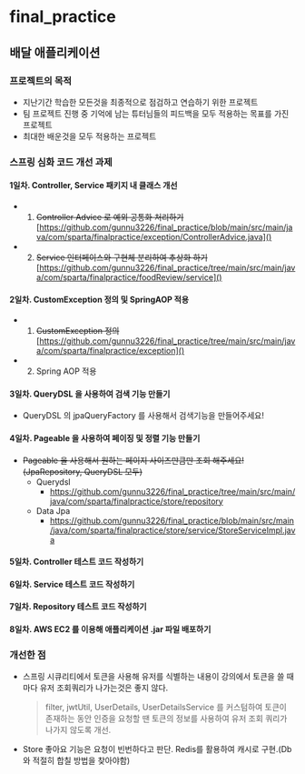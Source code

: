 # final_practice

## 배달 애플리케이션

### 프로젝트의 목적
- 지난기간 학습한 모든것을 최종적으로 점검하고 연습하기 위한 프로젝트
- 팀 프로젝트 진행 중 기억에 남는 튜터님들의 피드백을 모두 적용하는 목표를 가진 프로젝트
- 최대한 배운것을 모두 적용하는 프로젝트

### 스프링 심화 코드 개선 과제
#### 1일차. Controller, Service 패키지 내 클래스 개선
  - 1. ~~Controller Advice 로 예외 공통화 처리하기~~
    [https://github.com/gunnu3226/final_practice/blob/main/src/main/java/com/sparta/finalpractice/exception/ControllerAdvice.java]()
  - 2. ~~Service 인터페이스와 구현체 분리하여 추상화 하기~~
       [https://github.com/gunnu3226/final_practice/tree/main/src/main/java/com/sparta/finalpractice/foodReview/service]()

#### 2일차. CustomException 정의 및 SpringAOP 적용
- 1. ~~CustomException 정의~~
     [https://github.com/gunnu3226/final_practice/tree/main/src/main/java/com/sparta/finalpractice/exception]()
- 2. Spring AOP 적용

#### 3일차. QueryDSL 을 사용하여 검색 기능 만들기
- QueryDSL 의 jpaQueryFactory 를 사용해서 검색기능을 만들어주세요!


#### 4일차. Pageable 을 사용하여 페이징 및 정렬 기능 만들기
- ~~Pageable 을 사용해서 원하는 페이지 사이즈만큼만 조회 해주세요! (JpaRepository, QueryDSL 모두)~~
  - Querydsl
    - https://github.com/gunnu3226/final_practice/tree/main/src/main/java/com/sparta/finalpractice/store/repository
  - Data Jpa
    - https://github.com/gunnu3226/final_practice/blob/main/src/main/java/com/sparta/finalpractice/store/service/StoreServiceImpl.java
#### 5일차. Controller 테스트 코드 작성하기

#### 6일차. Service 테스트 코드 작성하기

#### 7일차. Repository 테스트 코드 작성하기

#### 8일차. AWS EC2 를 이용해 애플리케이션 .jar 파일 배포하기


### 개선한 점
- 스프링 시큐리티에서 토큰을 사용해 유저를 식별하는 내용이 강의에서 토큰을 쓸 때마다 유저 조회쿼리가 나가는것은 좋지 않다.
    > filter, jwtUtil, UserDetails, UserDetailsService 를 커스텀하여 토큰이 존재하는 동안 인증을 요청할 땐 토큰의 정보를 사용하여 유저 조회 쿼리가 나가지 않도록 개선.

- Store 좋아요 기능은 요청이 빈번하다고 판단. Redis를 활용하여 캐시로 구현.(Db와 적절히 합칠 방법을 찾아야함)